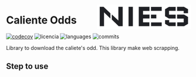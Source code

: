<a href="https://www.nies.futbol/"><img
src="https://github.com/nepito/world_cup_semis/blob/develop/img/logo.jpeg" align="right" width="256"
/></a>

# Caliente Odds
[![codecov](https://codecov.io/github/niesfutbol/caliente_odds/graph/badge.svg?token=SPGA1DM17D)](https://codecov.io/github/niesfutbol/caliente_odds)
![licencia](https://img.shields.io/github/license/niesfutbol/caliente_odds)
![languages](https://img.shields.io/github/languages/top/niesfutbol/caliente_odds)
![commits](https://img.shields.io/github/commit-activity/y/niesfutbol/caliente_odds)

Library to download the caliete's odd. This library make web scrapping.

## Step to use

